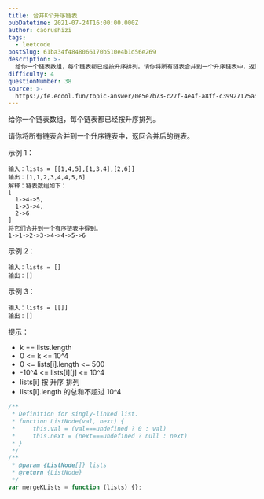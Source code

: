 ```yaml
---
title: 合并K个升序链表
pubDatetime: 2021-07-24T16:00:00.000Z
author: caorushizi
tags:
  - leetcode
postSlug: 61ba34f4848066170b510e4b1d56e269
description: >-
  给你一个链表数组，每个链表都已经按升序排列。请你将所有链表合并到一个升序链表中，返回合并后的链表。示例1：输入：lists=[[1,4,5],[1,3,4],[2,6]]输出：[1,1,2,3,4,4
difficulty: 4
questionNumber: 38
source: >-
  https://fe.ecool.fun/topic-answer/0e5e7b73-c27f-4e4f-a8ff-c39927175a55?orderBy=updateTime&order=desc&tagId=31
---
```


给你一个链表数组，每个链表都已经按升序排列。

请你将所有链表合并到一个升序链表中，返回合并后的链表。

示例 1：

    输入：lists = [[1,4,5],[1,3,4],[2,6]]
    输出：[1,1,2,3,4,4,5,6]
    解释：链表数组如下：
    [
      1->4->5,
      1->3->4,
      2->6
    ]
    将它们合并到一个有序链表中得到。
    1->1->2->3->4->4->5->6

示例 2：

    输入：lists = []
    输出：[]

示例 3：

    输入：lists = [[]]
    输出：[]

提示：

- k == lists.length
- 0 <= k <= 10^4
- 0 <= lists\[i\].length <= 500
- \-10^4 <= lists\[i\]\[j\] <= 10^4
- lists\[i\] 按 升序 排列
- lists\[i\].length 的总和不超过 10^4

```javascript
/**
 * Definition for singly-linked list.
 * function ListNode(val, next) {
 *     this.val = (val===undefined ? 0 : val)
 *     this.next = (next===undefined ? null : next)
 * }
 */
/**
 * @param {ListNode[]} lists
 * @return {ListNode}
 */
var mergeKLists = function (lists) {};
```
